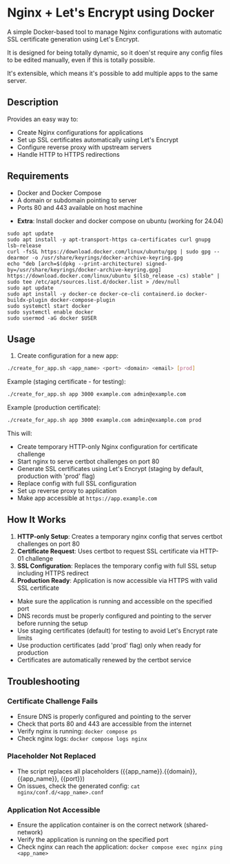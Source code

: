 # Nginx + Let's Encrypt using Docker

A simple Docker-based tool to manage Nginx configurations with automatic SSL certificate generation using Let's Encrypt.

It is designed for being totally dynamic, so it doen'st require any config files to be edited manually, even if this is totally possible.

It's extensible, which means it's possible to add multiple apps to the same server.

## Description

Provides an easy way to:
- Create Nginx configurations for applications
- Set up SSL certificates automatically using Let's Encrypt
- Configure reverse proxy with upstream servers
- Handle HTTP to HTTPS redirections

## Requirements

- Docker and Docker Compose
- A domain or subdomain pointing to server
- Ports 80 and 443 available on host machine

* **Extra**: Install docker and docker compose on ubuntu (working for 24.04)
```
sudo apt update
sudo apt install -y apt-transport-https ca-certificates curl gnupg lsb-release
curl -fsSL https://download.docker.com/linux/ubuntu/gpg | sudo gpg --dearmor -o /usr/share/keyrings/docker-archive-keyring.gpg
echo "deb [arch=$(dpkg --print-architecture) signed-by=/usr/share/keyrings/docker-archive-keyring.gpg] https://download.docker.com/linux/ubuntu $(lsb_release -cs) stable" | sudo tee /etc/apt/sources.list.d/docker.list > /dev/null
sudo apt update
sudo apt install -y docker-ce docker-ce-cli containerd.io docker-buildx-plugin docker-compose-plugin
sudo systemctl start docker
sudo systemctl enable docker
sudo usermod -aG docker $USER

```

## Usage

1. Create configuration for a new app:
```bash
./create_for_app.sh <app_name> <port> <domain> <email> [prod]
```

Example (staging certificate - for testing):
```bash
./create_for_app.sh app 3000 example.com admin@example.com
```

Example (production certificate):
```bash
./create_for_app.sh app 3000 example.com admin@example.com prod
```

This will:
- Create temporary HTTP-only Nginx configuration for certificate challenge
- Start nginx to serve certbot challenges on port 80
- Generate SSL certificates using Let's Encrypt (staging by default, production with 'prod' flag)
- Replace config with full SSL configuration
- Set up reverse proxy to application
- Make app accessible at `https://app.example.com`

## How It Works

1. **HTTP-only Setup**: Creates a temporary nginx config that serves certbot challenges on port 80
2. **Certificate Request**: Uses certbot to request SSL certificate via HTTP-01 challenge
3. **SSL Configuration**: Replaces the temporary config with full SSL setup including HTTPS redirect
4. **Production Ready**: Application is now accessible via HTTPS with valid SSL certificate

- Make sure the application is running and accessible on the specified port
- DNS records must be properly configured and pointing to the server before running the setup
- Use staging certificates (default) for testing to avoid Let's Encrypt rate limits
- Use production certificates (add 'prod' flag) only when ready for production
- Certificates are automatically renewed by the certbot service

## Troubleshooting

### Certificate Challenge Fails
- Ensure DNS is properly configured and pointing to the server
- Check that ports 80 and 443 are accessible from the internet
- Verify nginx is running: `docker compose ps`
- Check nginx logs: `docker compose logs nginx`

### Placeholder Not Replaced
- The script replaces all placeholders ({{app_name}}.{{domain}}, {{app_name}}, {{port}})
- On issues, check the generated config: `cat nginx/conf.d/<app_name>.conf`

### Application Not Accessible
- Ensure the application container is on the correct network (shared-network)
- Verify the application is running on the specified port
- Check nginx can reach the application: `docker compose exec nginx ping <app_name>`